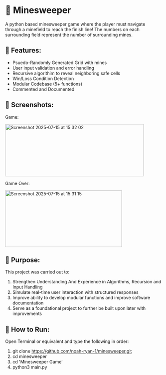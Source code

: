 # 🧠 Minesweeper
A python based minesweeper game where the player must navigate through a minefield to reach the finish line! The numbers on each surrounding field represent the number of surrounding mines. 

## 📌 Features:
- Psuedo-Randomly Generated Grid with mines
- User input validation and error handling
- Recursive algorithim to reveal neighboring safe cells
- Win/Loss Condition Detection
- Modular Codebase (5+ functions)
- Commented and Documented

## 📸 Screenshots:
Game:

<img width="444" height="167" alt="Screenshot 2025-07-15 at 15 32 02" src="https://github.com/user-attachments/assets/ab13e73e-c05f-4993-b125-f8747ade84ee" />

Game Over:

<img width="374" height="181" alt="Screenshot 2025-07-15 at 15 31 15" src="https://github.com/user-attachments/assets/a7ba937a-0c3b-4e4e-9f6c-206b5fd02c32" />

## 🎯 Purpose: 
This project was carried out to:
1. Strengthen Understanding And Experience in Algorithms, Recursion and Input Handling
2. Simulate real-time user interaction with structured responses
3. Improve ability to develop modular functions and improve software documentation
4. Serve as a foundational project to further be built upon later with improvements

## 🚀 How to Run: 
Open Terminal or equivalent and type the following in order:
1. git clone https://github.com/noah-ryan-1/minesweeper.git
2. cd minesweeper
3. cd 'Minesweeper Game'
4. python3 main.py 
